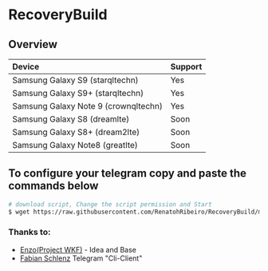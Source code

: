 # RecoveryBuild

## Overview
|        Device           |          Support                  |
| :---------------------- | :-------------------------------- |
Samsung Galaxy S9 (starqltechn)      | Yes
Samsung Galaxy S9+ (starqltechn)     | Yes
Samsung Galaxy Note 9 (crownqltechn) | Yes
Samsung Galaxy S8  (dreamlte)        | Soon
Samsung Galaxy S8+ (dream2lte)       | Soon
Samsung Galaxy Note8 (greatlte)      | Soon

## To configure your telegram copy and paste the commands below
```bash
# download script, Change the script permission and Start
$ wget https://raw.githubusercontent.com/RenatohRibeiro/RecoveryBuild/master/telegram_script.sh && chmod +x ./telegram_script.sh && ./telegram_script.sh
```
### Thanks to:

* [Enzo(Project WKF)](https://github.com/Project-WKF) - Idea and Base
* [Fabian Schlenz](https://github.com/fabianonline/telegram.sh) Telegram "Cli-Client"
